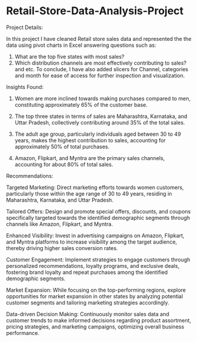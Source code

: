 # Retail-Store-Data-Analysis-Project

Project Details:

In this project I have cleaned Retail store sales data and represented the the data using pivot charts in Excel answering questions such as:
1. What are the top five states with most sales?
2. Which distribution channels are most effectively contributing to sales? and etc.
To conclude, I have also added slicers for Channel, categories and month for ease of access for further inspection and visualization.

Insights Found:

1. Women are more inclined towards making purchases compared to men, constituting approximately 65% of the customer base.

2. The top three states in terms of sales are Maharashtra, Karnataka, and Uttar Pradesh, collectively contributing around 35% of the total sales.

3. The adult age group, particularly individuals aged between 30 to 49 years, makes the highest contribution to sales, accounting for approximately 50% of total purchases.

4. Amazon, Flipkart, and Myntra are the primary sales channels, accounting for about 80% of total sales.

Recommendations:

Targeted Marketing: Direct marketing efforts towards women customers, particularly those within the age range of 30 to 49 years, residing in Maharashtra, Karnataka, and Uttar Pradesh.

Tailored Offers: Design and promote special offers, discounts, and coupons specifically targeted towards the identified demographic segments through channels like Amazon, Flipkart, and Myntra.

Enhanced Visibility: Invest in advertising campaigns on Amazon, Flipkart, and Myntra platforms to increase visibility among the target audience, thereby driving higher sales conversion rates.

Customer Engagement: Implement strategies to engage customers through personalized recommendations, loyalty programs, and exclusive deals, fostering brand loyalty and repeat purchases among the identified demographic segments.

Market Expansion: While focusing on the top-performing regions, explore opportunities for market expansion in other states by analyzing potential customer segments and tailoring marketing strategies accordingly.

Data-driven Decision Making: Continuously monitor sales data and customer trends to make informed decisions regarding product assortment, pricing strategies, and marketing campaigns, optimizing overall business performance.





